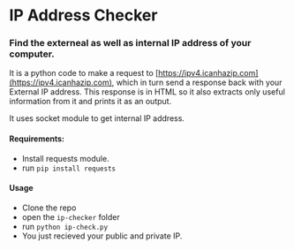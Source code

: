 # IP Address Checker
### Find the externeal as well as internal IP address of your computer.

It is a python code to make a request to [https://ipv4.icanhazip.com](https://ipv4.icanhazip.com), which in turn send a response back with your External IP address.
This response is in HTML so it also extracts only useful information from it and prints it as an output.

It uses socket module to get internal IP address.

#### Requirements:
* Install requests module.
* run `pip install requests`

#### Usage

* Clone the repo 
* open the `ip-checker` folder
* run `python ip-check.py`
* You just recieved your public and private IP.
